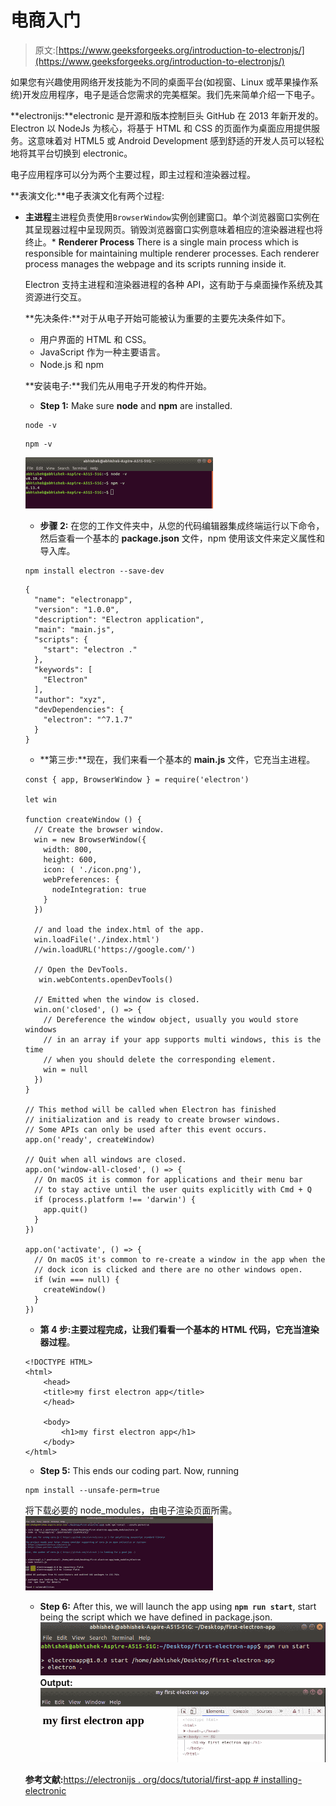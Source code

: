 # 电商入门

> 原文:[https://www.geeksforgeeks.org/introduction-to-electronjs/](https://www.geeksforgeeks.org/introduction-to-electronjs/)

如果您有兴趣使用网络开发技能为不同的桌面平台(如视窗、Linux 或苹果操作系统)开发应用程序，电子是适合您需求的完美框架。我们先来简单介绍一下电子。

**electronijs:**electronic 是开源和版本控制巨头 GitHub 在 2013 年新开发的。Electron 以 NodeJs 为核心，将基于 HTML 和 CSS 的页面作为桌面应用提供服务。这意味着对 HTML5 或 Android Development 感到舒适的开发人员可以轻松地将其平台切换到 electronic。

电子应用程序可以分为两个主要过程，即主过程和渲染器过程。

**表演文化:**电子表演文化有两个过程:

*   **主进程**主进程负责使用`BrowserWindow`实例创建窗口。单个浏览器窗口实例在其呈现器过程中呈现网页。销毁浏览器窗口实例意味着相应的渲染器进程也将终止。*   **Renderer Process** There is a single main process which is responsible for maintaining multiple renderer processes. Each renderer process manages the webpage and its scripts running inside it.

    Electron 支持主进程和渲染器进程的各种 API，这有助于与桌面操作系统及其资源进行交互。

    **先决条件:**对于从电子开始可能被认为重要的主要先决条件如下。

    *   用户界面的 HTML 和 CSS。
    *   JavaScript 作为一种主要语言。
    *   Node.js 和 npm

    **安装电子:**我们先从用电子开发的构件开始。

    *   **Step 1:** Make sure **node** and **npm** are installed.

    ```
    node -v
    ```

    ```
    npm -v
    ```

    ![](img/ffa5f3629eb22ba47ba46de4c17a1ad9.png)

    *   **步骤 2:** 在您的工作文件夹中，从您的代码编辑器集成终端运行以下命令，然后查看一个基本的 **package.json** 文件，npm 使用该文件来定义属性和导入库。

    ```
    npm install electron --save-dev 
    ```

    ```
    {
      "name": "electronapp",
      "version": "1.0.0",
      "description": "Electron application",
      "main": "main.js",
      "scripts": {
        "start": "electron ."
      },
      "keywords": [
        "Electron"
      ],
      "author": "xyz",
      "devDependencies": {
        "electron": "^7.1.7"
      }
    }
    ```

    *   **第三步:**现在，我们来看一个基本的 **main.js** 文件，它充当主进程。

    ```
    const { app, BrowserWindow } = require('electron')

    let win

    function createWindow () {
      // Create the browser window.
      win = new BrowserWindow({
        width: 800,
        height: 600,
        icon: ( './icon.png'),
        webPreferences: {
          nodeIntegration: true
        }
      })

      // and load the index.html of the app.
      win.loadFile('./index.html')
      //win.loadURL('https://google.com/')

      // Open the DevTools.
       win.webContents.openDevTools()

      // Emitted when the window is closed.
      win.on('closed', () => {
        // Dereference the window object, usually you would store windows
        // in an array if your app supports multi windows, this is the time
        // when you should delete the corresponding element.
        win = null
      })
    }

    // This method will be called when Electron has finished
    // initialization and is ready to create browser windows.
    // Some APIs can only be used after this event occurs.
    app.on('ready', createWindow)

    // Quit when all windows are closed.
    app.on('window-all-closed', () => {
      // On macOS it is common for applications and their menu bar
      // to stay active until the user quits explicitly with Cmd + Q
      if (process.platform !== 'darwin') {
        app.quit()
      }
    })

    app.on('activate', () => {
      // On macOS it's common to re-create a window in the app when the
      // dock icon is clicked and there are no other windows open.
      if (win === null) {
        createWindow()
      }
    })
    ```

    *   **第 4 步:**主要过程完成，让我们看看一个基本的 HTML 代码，它充当**渲染器过程**。

    ```
    <!DOCTYPE HTML>
    <html>
        <head>
        <title>my first electron app</title>
        </head>

        <body>
            <h1>my first electron app</h1>
        </body>    
    </html>
    ```

    *   **Step 5:** This ends our coding part. Now, running

    ```
    npm install --unsafe-perm=true
    ```

    将下载必要的 node_modules，由电子渲染页面所需。
    ![](img/3b2bf1d9245f231fab2c9a1272677d3b.png)

    *   **Step 6:** After this, we will launch the app using **`npm run start`**, start being the script which we have defined in package.json.
    ![](img/db8595b88c6ded52a4ad912d1271e1ba.png)
    **Output:**
    ![](img/6c82432b03634b25d882a8d1584d248b.png)

    **参考文献:**[https://electronijs . org/docs/tutorial/first-app # installing-electronic](https://electronjs.org/docs/tutorial/first-app#installing-electron)